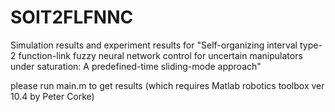 # SOIT2FLFNNC
Simulation results and experiment results for "Self-organizing interval type-2 function-link fuzzy neural network control for uncertain manipulators under saturation: A predefined-time sliding-mode approach"

please run main.m to get results (which requires Matlab robotics toolbox ver 10.4 by Peter Corke)
